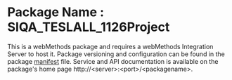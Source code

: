 # Package Name : SIQA_TESLALL_1126Project
This is a webMethods package and requires a webMethods Integration Server to host it. Package versioning and configuration can be found in the package [manifest](./SIQA_TESLALL_1126Project/manifest.v3) file. Service and API documentation is available on the package's home page http://&lt;server&gt;:&lt;port&gt;/&lt;packagename>.